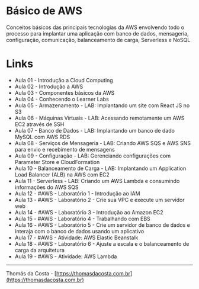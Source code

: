 # Básico de AWS

Conceitos básicos das principais tecnologias da AWS envolvendo todo o processo para implantar uma aplicação com banco de dados, mensageria, configuração, comunicação, balanceamento de carga, Serverless e NoSQL

# Links

- Aula 01 - Introdução a Cloud Computing
- Aula 02 - Introdução a AWS
- Aula 03 - Componentes básicos da AWS
- Aula 04 - Conhecendo o Learner Labs
- Aula 05 - Armazenamento - LAB: Implantando um site com React JS no S3
- Aula 06 - Máquinas Virtuais - LAB: Acessando remotamente um AWS EC2 através de SSH
- Aula 07 - Banco de Dados - LAB: Implantando um banco de dado MySQL com AWS RDS
- Aula 08 - Serviços de Mensageria - LAB: Criando AWS SQS e AWS SNS para envio e recebimento de mensagens
- Aula 09 - Configuração - LAB: Gerenciando configurações com Parameter Store e CloudFormation
- Aula 10 - Balanceamento de Carga - LAB: Implantando um Application Load Balancer (ALB) na AWS com EC2
- Aula 11 - Serverless - LAB: Criando um AWS Lambda e consumindo informações do AWS SQS
- Aula 12 - #AWS - Laboratório 1 - Introdução ao IAM
- Aula 13 - #AWS - Laboratório 2 - Crie sua VPC e execute um servidor web
- Aula 14 - #AWS - Laboratório 3 - Introdução ao Amazon EC2
- Aula 15 - #AWS - Laboratório 4 - Trabalhando com EBS
- Aula 16 - #AWS - Laboratório 5 - Crie um servidor de banco de dados e interaja com o banco de dados usando um aplicativo
- Aula 17 - #AWS - Atividade: AWS Elastic Beanstalk
- Aula 18 - #AWS - Laboratório 6 - Ajuste a escala e o balanceamento de carga da arquitetura
- Aula 19 - #AWS - Atividade: AWS Lambda

---

Thomás da Costa - [https://thomasdacosta.com.br](https://thomasdacosta.com.br)